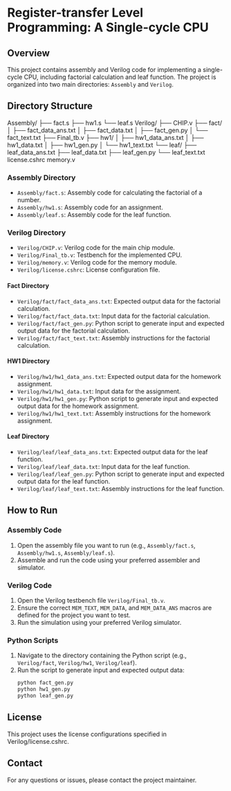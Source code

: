 # Register-transfer Level Programming: A Single-cycle CPU

## Overview

This project contains assembly and Verilog code for implementing a single-cycle CPU, including factorial calculation and leaf function. The project is organized into two main directories: `Assembly` and `Verilog`.

## Directory Structure
Assembly/
├── fact.s
├── hw1.s
└── leaf.s
Verilog/
├── CHIP.v
├── fact/
│   ├── fact_data_ans.txt
│   ├── fact_data.txt
│   ├── fact_gen.py
│   └── fact_text.txt
├── Final_tb.v
├── hw1/
│   ├── hw1_data_ans.txt
│   ├── hw1_data.txt
│   ├── hw1_gen.py
│   └── hw1_text.txt
└── leaf/
    ├── leaf_data_ans.txt
    ├── leaf_data.txt
    ├── leaf_gen.py
    └── leaf_text.txt
license.cshrc
memory.v



### Assembly Directory

- `Assembly/fact.s`: Assembly code for calculating the factorial of a number.
- `Assembly/hw1.s`: Assembly code for an assignment.
- `Assembly/leaf.s`: Assembly code for the leaf function.

### Verilog Directory

- `Verilog/CHIP.v`: Verilog code for the main chip module.
- `Verilog/Final_tb.v`: Testbench for the implemented CPU.
- `Verilog/memory.v`: Verilog code for the memory module.
- `Verilog/license.cshrc`: License configuration file.

#### Fact Directory

- `Verilog/fact/fact_data_ans.txt`: Expected output data for the factorial calculation.
- `Verilog/fact/fact_data.txt`: Input data for the factorial calculation.
- `Verilog/fact/fact_gen.py`: Python script to generate input and expected output data for the factorial calculation.
- `Verilog/fact/fact_text.txt`: Assembly instructions for the factorial calculation.

#### HW1 Directory

- `Verilog/hw1/hw1_data_ans.txt`: Expected output data for the homework assignment.
- `Verilog/hw1/hw1_data.txt`: Input data for the assignment.
- `Verilog/hw1/hw1_gen.py`: Python script to generate input and expected output data for the homework assignment.
- `Verilog/hw1/hw1_text.txt`: Assembly instructions for the homework assignment.

#### Leaf Directory

- `Verilog/leaf/leaf_data_ans.txt`: Expected output data for the leaf function.
- `Verilog/leaf/leaf_data.txt`: Input data for the leaf function.
- `Verilog/leaf/leaf_gen.py`: Python script to generate input and expected output data for the leaf function.
- `Verilog/leaf/leaf_text.txt`: Assembly instructions for the leaf function.

## How to Run

### Assembly Code

1. Open the assembly file you want to run (e.g., `Assembly/fact.s`, `Assembly/hw1.s`, `Assembly/leaf.s`).
2. Assemble and run the code using your preferred assembler and simulator.

### Verilog Code

1. Open the Verilog testbench file `Verilog/Final_tb.v`.
2. Ensure the correct `MEM_TEXT`, `MEM_DATA`, and `MEM_DATA_ANS` macros are defined for the project you want to test.
3. Run the simulation using your preferred Verilog simulator.

### Python Scripts

1. Navigate to the directory containing the Python script (e.g., `Verilog/fact`, `Verilog/hw1`, `Verilog/leaf`).
2. Run the script to generate input and expected output data:
   ```sh
   python fact_gen.py
   python hw1_gen.py
   python leaf_gen.py

## License
This project uses the license configurations specified in Verilog/license.cshrc.

## Contact
For any questions or issues, please contact the project maintainer. 